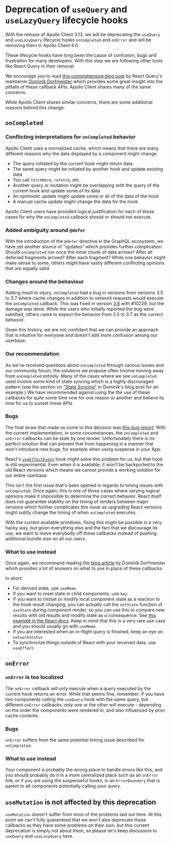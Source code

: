 # Deprecation of `useQuery` and `useLazyQuery` lifecycle hooks

With the release of Apollo Client 3.13, we will be deprecating the `useQuery`
and `useLazyQuery` lifecycle hooks `onCompleted` and `onError` and will be removing them in Apollo Client 4.0.

These lifecycle hooks have long been the cause of confusion, bugs and
frustration for many developers. With this step we are following other tools
like React Query in their removal.

We encourage you to read [this comprehensive blog post](https://tkdodo.eu/blog/breaking-react-querys-api-on-purpose) by React Query's maintainer [Dominik Dorfmeister](https://github.com/tkdodo) which provides some great insight into the pitfalls of these callback APIs. Apollo Client shares many of the same concerns.

While Apollo Client shares similar concerns, there are some additional reasons behind this change.

## `onCompleted`

### Conflicting interpretations for `onCompleted` behavior

Apollo Client uses a normalized cache, which means that there are many different
reasons why the data displayed by a component might change:

* The query initiated by the current hook might return data
* The same query might be initiated by another hook and update existing data
* You call `fetchMore`, `refetch`, etc.
* Another query or mutation might be overlapping with the query of the current hook and
  update some of its data
* An optimistic update might update some or all of the data of the hook
* A manual cache update might change the data for the hook

Apollo Client users have provided logical justification for each of these cases for why the `onCompleted` callback should or should not execute.

### Added ambiguity around `@defer`

With the introduction of the `@defer` directive in the GraphQL
ecosystem, we have yet another source of "updates" which provides further
complication.
Should `onCompleted` run once the initial chunk of data arrives? After all
deferred fragments arrived? After each fragment?
While one behavior might make sense to some, others might have vastly different conflicting opinions that are equally valid.

### Changes around the behaviour

Adding insult to injury, `onCompleted` had a bug in versions from versions 3.5 to 3.7
where cache changes in addition to network requests would execute the `onCompleted`
callback. This was fixed in version [3.8](https://github.com/apollographql/apollo-client/releases/tag/v3.8.0) with #10229, but the damage was done.
While the users who initially reported the bug were satisfied, others came to
expect the behavior from 3.5 to 3.7 as the correct behavior.

Given this history, we are not confident that we can provide an approach that is intuitive for everyone and doesn't add more confusion among our userbase.

### Our recommendation

As we've received questions about `onCompleted` through various issues and our
community forum, the solutions we propose often involve moving away from
`onCompleted` entirely. Many of the cases where we see `onCompleted` used
involve some kind of state syncing which is a highly discouraged pattern (see
the section on ["State
Syncing"](https://tkdodo.eu/blog/breaking-react-querys-api-on-purpose#state-syncing)
in Dominik's blog post for an example.) We have recommended against using the
the use of these callbacks for quite some time now for one reason or another and
believe its time for us to sunset these APIs.

### Bugs

The final straw that made us come to this decision was [this bug report](https://github.com/apollographql/apollo-client/issues/12316):
With the current implementation, in some circumstances, the `onCompleted` and
`onError` callbacks can be stale by one render. Unfortunately there is no perfect
solution that can prevent that from happening in a manner that won't introduce new bugs,
for example when using suspense in your App.

React's [`useEffectEvent`](https://react.dev/learn/separating-events-from-effects#declaring-an-effect-event)
hook might solve this problem for us, but that hook is still experimental.
Even when it is available, it won't be backported to the old React versions
which means we cannot provide a working solution for our entire userbase.

This isn't the first issue that's been opened in regards to timing issues with
`onCompleted`. Once again, this is one of those cases where varying logical
opinions make it impossible to determine the correct behavior. React itself does
not guarantee stability on the timing of renders between major versions which
further complicates this issue as upgrading React versions might subtly change
the timing of when `onCompleted` executes.

With the current available primitives, fixing this might be possible in a very
hacky way, but given everything else and the fact that we discourage its use, we
want to move everybody off these callbacks instead of pushing additional bundle
size on all our users.

### What to use instead

Once again, we recommend reading the [blog article](https://tkdodo.eu/blog/breaking-react-querys-api-on-purpose)
by Dominik Dorfmeister which provides a lot of answers on what to use in place
of these callbacks.

In short:

* For derived state, use `useMemo`
* If you want to reset state in child components, use `key`
* If you want to (re)set or modify local component state as a reaction to the hook
  result changing, you can actually call the `setState`
  function of `useState` during component render, so you can use this to compare
  new results with old results and modify state as a consequence.
  See [this example in the React docs](https://react.dev/reference/react/useState#storing-information-from-previous-renders).
  Keep in mind that this is a very rare use case and you should usually go with `useMemo`.
* If you are interested when an in-flight query is finished, keep an eye on `networkStatus`
* To synchronize things outside of React with your received data, use `useEffect`.

## `onError`

### `onError` is too localized

The `onError` callback will only execute when a query executed by the current hook
returns an error.
While that seems fine, remember: if you have two components calling the `useQuery`
hook with the same query, but different `onError` callbacks, only one or the other
will execute - depending on the order the components were rendered in, and also
influenced by prior cache contents.

### Bugs

`onError` suffers from the same potential timing issue described for `onCompleted`.

### What to use instead

Your component is probably the wrong place to handle errors like this, and you
should probably do it in a more centralized place such as an `onError` link, or
if you are using the suspenseful hooks, in an `ErrorBoundary` that is parent to
all components potentially calling your query.

## `useMutation` is not affected by this deprecation

`useMutation` doesn't suffer from most of the problems laid out here.
At this point we can't fully guaranteed that we won't also deprecate those
callbacks as they have some problems on their own, but this current deprecation
is simply not about them, so please let's keep discussion to `useQuery` and
`useLazyQuery` here.
